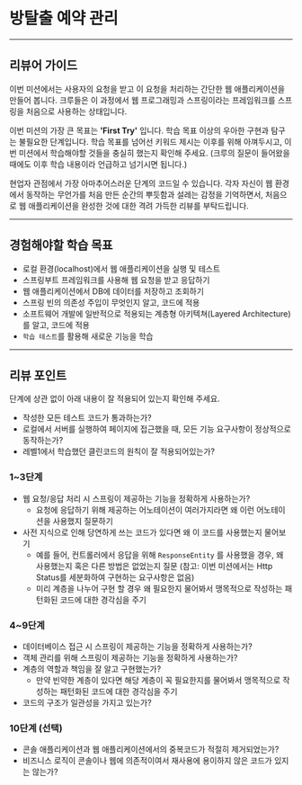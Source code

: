 # 방탈출 예약 관리

---

## 리뷰어 가이드

이번 미션에서는 사용자의 요청을 받고 이 요청을 처리하는 간단한 웹 애플리케이션을 만들어 봅니다. 
크루들은 이 과정에서 웹 프로그래밍과 스프링이라는 프레임워크를 스프링을 처음으로 사용하는 상태입니다.

이번 미션의 가장 큰 목표는 **'First Try'** 입니다. 학습 목표 이상의 우아한 구현과 탐구는 불필요한 단계입니다.
학습 목표를 넘어선 키워드 제시는 이후를 위해 아껴두시고, 이번 미션에서 학습해야할 것들을 충실히 했는지 확인해 주세요. (크루의 질문이 들어왔을 때에도 이후 학습 내용이라 언급하고 넘기시면 됩니다.)   

현업자 관점에서 가장 아마추어스러운 단계의 코드일 수 있습니다.
각자 자신이 웹 환경에서 동작하는 무언가를 처음 만든 순간의 뿌듯함과 설레는 감정을 기억하면서, 처음으로 웹 애플리케이션을 완성한 것에 대한 격려 가득한 리뷰를 부탁드립니다.

---

## 경험해야할 학습 목표

- 로컬 환경(localhost)에서 웹 애플리케이션을 실행 및 테스트
- 스프링부트 프레임워크를 사용해 웹 요청을 받고 응답하기
- 웹 애플리케이션에서 DB에 데이터를 저장하고 조회하기
- 스프링 빈의 의존성 주입이 무엇인지 알고, 코드에 적용
- 소프트웨어 개발에 일반적으로 적용되는 계층형 아키텍쳐(Layered Architecture)를 알고, 코드에 적용
- `학습 테스트`를 활용해 새로운 기능을 학습

---

## 리뷰 포인트

단계에 상관 없이 아래 내용이 잘 적용되어 있는지 확인해 주세요.
- 작성한 모든 테스트 코드가 통과하는가?
- 로컬에서 서버를 실행하여 페이지에 접근했을 때, 모든 기능 요구사항이 정상적으로 동작하는가?
- 레벨1에서 학습했던 클린코드의 원칙이 잘 적용되어있는가?

### 1~3단계

- 웹 요청/응답 처리 시 스프링이 제공하는 기능을 정확하게 사용하는가?
  - 요청에 응답하기 위해 제공하는 어노테이션이 여러가지라면 왜 이런 어노테이션을 사용했지 질문하기
- 사전 지식으로 인해 당연하게 쓰는 코드가 있다면 왜 이 코드를 사용했는지 물어보기
  - 예를 들어, 컨트롤러에서 응답을 위해 `ResponseEntity` 를 사용했을 경우, 왜 사용했는지 혹은 다른 방법은 없었는지 질문 (참고: 이번 미션에서는 Http Status를 세분화하여 구현하는 요구사항은 없음)
  - 미리 계층을 나누어 구현 할 경우 왜 필요한지 물어봐서 맹목적으로 작성하는 패턴화된 코드에 대한 경각심을 주기

### 4~9단계

- 데이터베이스 접근 시 스프링이 제공하는 기능을 정확하게 사용하는가?
- 객체 관리를 위해 스프링이 제공하는 기능을 정확하게 사용하는가?
- 계층의 역할과 책임을 잘 알고 구현했는가? 
  - 만약 빈약한 계층이 있다면 해당 계층이 꼭 필요한지를 물어봐서 맹목적으로 작성하는 패턴화된 코드에 대한 경각심을 주기
- 코드의 구조가 일관성을 가지고 있는가?

### 10단계 (선택)

- 콘솔 애플리케이션과 웹 애플리케이션에서의 중복코드가 적절히 제거되었는가?
- 비즈니스 로직이 콘솔이나 웹에 의존적이여서 재사용에 용이하지 않은 코드가 있지는 않는가?
